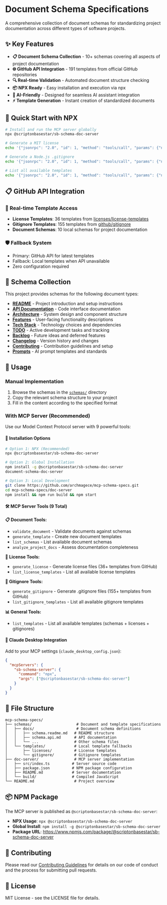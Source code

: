 # Document Schema Specifications

A comprehensive collection of document schemas for standardizing project documentation across different types of software projects.

## ✨ Key Features

- **📋 Document Schema Collection** - 10+ schemas covering all aspects of project documentation
- **🌐 GitHub API Integration** - 191 templates from official GitHub repositories
- **🔍 Real-time Validation** - Automated document structure checking
- **📦 NPX Ready** - Easy installation and execution via npx
- **🤖 AI-Friendly** - Designed for seamless AI assistant integration
- **⚡ Template Generation** - Instant creation of standardized documents

## 🚀 Quick Start with NPX

```bash
# Install and run the MCP server globally
npx @scriptonbasestar/sb-schema-doc-server

# Generate a MIT license
echo '{"jsonrpc": "2.0", "id": 1, "method": "tools/call", "params": {"name": "generate_license", "arguments": {"license_type": "mit", "author": "Your Name", "output_path": "LICENSE"}}}' | npx @scriptonbasestar/sb-schema-doc-server

# Generate a Node.js .gitignore
echo '{"jsonrpc": "2.0", "id": 1, "method": "tools/call", "params": {"name": "generate_gitignore", "arguments": {"gitignore_type": "Node", "output_path": ".gitignore"}}}' | npx @scriptonbasestar/sb-schema-doc-server

# List all available templates
echo '{"jsonrpc": "2.0", "id": 1, "method": "tools/call", "params": {"name": "list_templates", "arguments": {}}}' | npx @scriptonbasestar/sb-schema-doc-server
```

## 📋 GitHub API Integration

### 🔄 Real-time Template Access
- **License Templates**: 36 templates from [licenses/license-templates](https://github.com/licenses/license-templates)
- **Gitignore Templates**: 155 templates from [github/gitignore](https://github.com/github/gitignore)
- **Document Schemas**: 10 local schemas for project documentation

### 🛡️ Fallback System
- Primary: GitHub API for latest templates
- Fallback: Local templates when API unavailable
- Zero configuration required

## 📁 Schema Collection

This project provides schemas for the following document types:

- **[README](schemas/docs/schema.readme.md)** - Project introduction and setup instructions
- **[API Documentation](schemas/docs/schema.api.md)** - Code interface documentation
- **[Architecture](schemas/docs/schema.architecture.md)** - System design and component structure
- **[Features](schemas/docs/schema.features.md)** - User-facing functionality descriptions
- **[Tech Stack](schemas/docs/schema.tech_stack.md)** - Technology choices and dependencies
- **[TODO](schemas/docs/schema.todo.md)** - Active development tasks and tracking
- **[Backlog](schemas/docs/schema.backlog.md)** - Future ideas and deferred features
- **[Changelog](schemas/docs/schema.changelog.md)** - Version history and changes
- **[Contributing](schemas/docs/schema.contributing.md)** - Contribution guidelines and setup
- **[Prompts](schemas/docs/schema.prompt.md)** - AI prompt templates and standards

## 🚀 Usage

### Manual Implementation
1. Browse the schemas in the [`schemas/`](schemas/) directory
2. Copy the relevant schema structure to your project
3. Fill in the content according to the specified format

### With MCP Server (Recommended)
Use our Model Context Protocol server with 9 powerful tools:

#### 🔧 Installation Options
```bash
# Option 1: NPX (Recommended)
npx @scriptonbasestar/sb-schema-doc-server

# Option 2: Global Installation
npm install -g @scriptonbasestar/sb-schema-doc-server
document-schema-doc-server

# Option 3: Local Development
git clone https://github.com/archmagece/mcp-schema-specs.git
cd mcp-schema-specs/doc-server
npm install && npm run build && npm start
```

#### 🛠️ MCP Server Tools (9 Total)

**📋 Document Tools:**
- `validate_document` - Validate documents against schemas
- `generate_template` - Create new document templates
- `list_schemas` - List available document schemas
- `analyze_project_docs` - Assess documentation completeness

**📄 License Tools:**
- `generate_license` - Generate license files (36+ templates from GitHub)
- `list_license_templates` - List all available license templates

**🚫 Gitignore Tools:**
- `generate_gitignore` - Generate .gitignore files (155+ templates from GitHub)
- `list_gitignore_templates` - List all available gitignore templates

**📊 General Tools:**
- `list_templates` - List all available templates (schemas + licenses + gitignores)

#### 🔌 Claude Desktop Integration
Add to your MCP settings (`claude_desktop_config.json`):
```json
{
  "mcpServers": {
    "sb-schema-server": {
      "command": "npx",
      "args": ["@scriptonbasestar/sb-schema-doc-server"]
    }
  }
}
```

## 📂 File Structure

```
mcp-schema-specs/
├── schemas/                    # Document and template specifications
│   ├── docs/                   # Document schema definitions
│   │   ├── schema.readme.md   # README structure
│   │   ├── schema.api.md      # API documentation
│   │   └── ...                # Other schema files
│   └── templates/             # Local template fallbacks
│       ├── licenses/          # License templates
│       └── gitignore/         # Gitignore templates
├── doc-server/                # MCP server implementation
│   ├── src/index.ts          # Server source code
│   ├── package.json          # NPM package configuration
│   ├── README.md             # Server documentation
│   └── build/                # Compiled JavaScript
└── README.md                  # Project overview
```

## 📦 NPM Package

The MCP server is published as `@scriptonbasestar/sb-schema-doc-server`:

- **NPX Usage**: `npx @scriptonbasestar/sb-schema-doc-server`
- **Global Install**: `npm install -g @scriptonbasestar/sb-schema-doc-server`
- **Package URL**: https://www.npmjs.com/package/@scriptonbasestar/sb-schema-doc-server

## 🤝 Contributing

Please read our [Contributing Guidelines](schemas/docs/schema.contributing.md) for details on our code of conduct and the process for submitting pull requests.

## 📄 License

MIT License - see the LICENSE file for details.